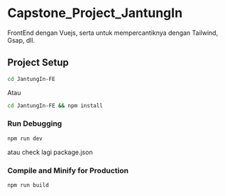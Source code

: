 # Capstone_Project_JantungIn

FrontEnd dengan Vuejs, serta untuk mempercantiknya dengan Tailwind, Gsap, dll.

## Project Setup

```sh
cd JantungIn-FE
```

Atau

```sh
cd JantungIn-FE && npm install
```

### Run Debugging

```sh
npm run dev
```

atau check lagi package.json

### Compile and Minify for Production

```sh
npm run build
```
